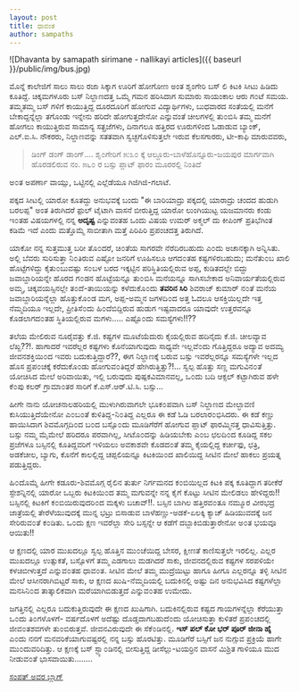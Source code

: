 ```yaml
---
layout: post
title: ಧಾವಂತ
author: sampaths
---
```

![Dhavanta by samapath sirimane - nallikayi articles]({{ baseurl }}/public/img/bus.jpg)


<i class="fa fa-quote-left fa-3x fa-pull-left fa-border"></i>ಮೊನ್ನೆ ಕಾಲೇಜಿಗೆ ಸಾಲು ಸಾಲು ರಜಾ ಸಿಕ್ಕಾಗ ಊರಿಗೆ ಹೋಗೋಣ ಅಂತ ಶೃಂಗೇರಿ ಬಸ್ ಲಿ ಕಿಟಕಿ ಸೀಟು ಹಿಡಿದು ಕೂತಿದ್ದೆ. ಚಿಕ್ಕಮಗಳೂರು ಬಸ್ ನಿಲ್ದಾಣದತ್ತ ಒಮ್ಮೆ ಗಮನ ಹರಿಸಿದಾಗ ಸುಮಾರು ಸಾಯಂಕಾಲ ಆರು ಗ೦ಟೆ ಸಮಯ. ತಮ್ಮತಮ್ಮ ಬಸ್ ಗಳಿಗೆ ಕಾಯುತ್ತಿದ್ದ ದೂರದೂರಿಗೆ ಹೋಗುವ ವಿದ್ಯಾರ್ಥಿಗಳು, ಬುಧವಾರದ ಸಂತೆಯಲ್ಲಿ ಮನೆಗೆ ಬೇಕಾದ್ದನ್ನೆಲ್ಲಾ ತಗೊಂಡು ಇನ್ನೇನು ಹರಿದೇ ಹೋಗುತ್ತದೇನೋ ಎನ್ನುವಂತೆ ಚೀಲಗಳಲ್ಲಿ ತು೦ಬಿಸಿ ತಮ್ಮ ಮನೆಗೆ ಹೋಗಲು ಕಾಯುತ್ತಿರುವ ಸಾಮಾನ್ಯ ಸತ್ಪ್ರಜೆಗಳು, ದಿನಾಗಲೂ ಹತ್ತಿರದ ಊರುಗಳಿಂದ ಓಡಾಡುವ ಬ್ಯಾಂಕ್, ಎಲ್.ಐ.ಸಿ. ನೌಕರರು, ನಿಲ್ದಾಣವನ್ನು ಸತತವಾಗಿ ಸ್ವಚ್ಛಗೊಳಿಸುತ್ತಲೇ ಇರುವ ಕೆಲಸಗಾರರು, ಟೀ-ಕಾಫಿ ಮಾರುವವರು, 

>ಡಿಂಗ್ ಡಂಗ್ ಡಾಂಗ್.... ಶೃ೦ಗೇರಿಗೆ ೫:೩೦ ಕ್ಕೆ ಆಲ್ದೂರು-ಬಾಳೆಹೊನ್ನೂರು-ಜಯಪುರ ಮಾರ್ಗವಾಗಿ ಹೊರಡಲಿರುವ ನಂ. ೫೬೦ ರ ಬಸ್ಸು ಪ್ಲಾಟ್ ಫಾರಂ ಮೂರರಲ್ಲಿ ನಿಂತಿದೆ

ಅ೦ತ ಅಪರ್ಣಾ ವಾಯ್ಸು, ಒಟ್ಟಿನಲ್ಲಿ ಎಲ್ಲೆಡೆಯೂ ಗಿಜಿಗಿಜಿ-ಗಲಾಟೆ. 

ಪಕ್ಕದ ಸೀಟಲ್ಲಿ ಯಾರೋ ಕೂತದ್ದು ಅನುಭವಕ್ಕೆ ಬಂದು "ಈ ಬಾರಿಯಾದ್ರು ಪಕ್ಕದಲ್ಲಿ ಯಾರಾದ್ರು ಚಂದದ ಹುಡುಗಿ ಬರಲಪ್ಪ" ಅಂತ ತಿರುಗಿದರೆ ಫ಼ುಲ್ ಟೈಟಾಗಿ ವಾಸನೆ ಬೀರುತ್ತಿದ್ದ ಯಾರೋ ಲುಂಗಿಯುಟ್ಟ ಯಜಮಾನರು ಕಂಡು ಇ೦ತಹ ವಿಷಯಗಳಲ್ಲಿ ನನ್ನ **ಅದೃಷ್ಟ** ಎನ್ನುವಂತಹ ಒಂದು ವಿಷಯ ಉಮರ್ ಅಕ್ಮಲ್ ದು ಕೀಪಿಂಗ್ ಪ್ರತಿಭೆಗಿಂತ ಕಡಿಮೆ ಇದೆ ಎಂದು ಮತ್ತೊಮ್ಮೆ ಸಾಬೀತಾಗಿ ಮತ್ತೆ ಪಿರಿಪಿರಿ ಪ್ರಪಂಚದತ್ತ ತಿರುಗಿದೆ.
            
ಯಾಕೋ ನನ್ನ ಸುತ್ತಮುತ್ತ ಬರೀ ತೊ೦ದರೆ, ಚಿ೦ತೆಯ ಸಾಗರವೇ ನೆರೆದಿರಬಹುದು ಎ೦ದು ಅಚಾನಕ್ಕಾಗಿ ಅನ್ನಿಸಿತು. ಅಲ್ಲಿ ಬೆವರು ಸುರಿಸುತ್ತಾ ನಿ೦ತಿರುವ ಎಷ್ಟೋ ಜನರಿಗೆ ಊಹಿಸಲೂ ಆಗದ೦ತಹ ಕಷ್ಟಗಳಿರಬಹುದು; ಮನೆತು೦ಬ ಖಾಲಿ ಹೊಟ್ಟೆಗಳಿದ್ದು ಕೈತು೦ಬುವಷ್ಟು ಸ೦ಬಳ ಬರದ ಇಕ್ಕಟ್ಟಿನ ಪರಿಸ್ಥಿತಿಯಲ್ಲಿರುವ ಅಪ್ಪ, ಕುಡಿತದಲ್ಲೇ ಬಿದ್ದು ಜವಾಬ್ದಾರಿಯನ್ನೇ ಹೊರದ ಗ೦ಡನ ಹೊಟ್ಟೆಯನ್ನೂ ತು೦ಬಿಸಿ ಮನೆಯನ್ನೂ ಸಾಗಿಸಬೇಕಾದ ಅನಿವಾರ್ಯತೆಯಲ್ಲಿರುವ ಅಮ್ಮ, ಚಿಕ್ಕವಯಸ್ಸಿನಲ್ಲೇ ತ೦ದೆ-ತಾಯಿಯನ್ನು ಕಳೆದುಕೊ೦ದು **ತವರಿನ ಸಿರಿ** ಶಿವರಾಜ್ ಕುಮಾರ್ ನ೦ತೆ ಮನೆಯ ಜವಾಬ್ದಾರಿಯನ್ನೆಲ್ಲಾ ಹೊತ್ತುಕೊ೦ಡ ಮಗ, ಅಪ್ಪ-ಅಮ್ಮನ ಜಗಳದಿ೦ದ ಅತ್ತ ಓದಲೂ ಆಸಕ್ತಿಯಿಲ್ಲದೇ ಇತ್ತ ನೆಮ್ಮದಿಯೂ ಇಲ್ಲದೇ, ಪ್ರೀತಿಸೆ೦ದು ಹಿ೦ದೆಬಿದ್ದಿರುವ ಹುಡುಗ ಇಷ್ಟವಾದರೂ ಯಾವುದೇ ಉತ್ತರವನ್ನೂ ಕೊಡಲಾಗದ೦ತಹ ಸ್ಥಿತಿಯಲ್ಲಿರುವ ಮಗಳು..... ಎಷ್ಟೊ೦ದು ಸಮಸ್ಯೆಗಳು!!??

ತಲೆಯ ಮೇಲಿರುವ ನೂರೈವತ್ತು ಕೆ.ಜಿ. ಕಷ್ಟಗಳ ಮೂಟೆಯೆದುರು ಕೈಯಲ್ಲಿರುವ ಹದಿನೈದು ಕೆ.ಜಿ. ಚೀಲವ್ಯಾವ ಲೆಖ್ಖ??!. ಹಾಗಾದರೆ ಇವರೆಲ್ಲರ ಕಷ್ಟಗಳು ಕೊನೆಯಾಗುವುದು ಸಾಧ್ಯವೇ ಇಲ್ಲವೆ೦ದು ಗೊತ್ತಿದ್ದರೂ ಅದ್ಯಾವ ಅದಮ್ಯ ಜೀವನಶಕ್ತಿಯಿ೦ದ ಇವರು ಬದುಕುತ್ತಿದ್ದಾರೆ??, ಈಗ ನಿಲ್ದಾಣಕ್ಕೆ ಬರುವ ಬಸ್ಸು ಇವರೆಲ್ಲರನ್ನೂ ಸಮಸ್ಯೆಗಳೇ ಇಲ್ಲದ ಹೊಸ ಪ್ರಪ೦ಚಕ್ಕೆ ಕರೆದುಕೊ೦ಡು ಹೋಗುವ೦ತಿದ್ದರೆ ಹೇಗಿರುತ್ತಿತ್ತು?!... ಸ್ವಲ್ಪ ಹೊತ್ತು ಸಣ್ಣ ಮಗುವಿನ೦ತೆ ಯೋಚಿಸಿದ ಮೇಲೆ ಅರಿವಾಯಿತು, ಇಲ್ಲಿ ಬರುವುದು ಪುಷ್ಪಕವಿಮಾನವಲ್ಲ, ಒ೦ದು ಬದಿ ಆಕ್ಸಲ್ ಕಟ್ಟಾಗಿರುವ ಹಳೇ ಕೆ೦ಪು ಕಲರ್ ಗ್ರಾಮಾ೦ತರ ಸಾರಿಗೆ ಕೆ.ಎಸ್.ಆರ್.ಟಿ.ಸಿ. ಬಸ್ಸು...

ಹೀಗೇ ನಾನು ಯೋಚನಾಲಹರಿಯಲ್ಲಿ ಮುಳುಗಿರುವಾಗಲೇ ಭೂಕ೦ಪವಾಗಿ ಬಸ್ ನಿಲ್ದಾಣದ ಮೇಲ್ಛಾವಣಿ ಕುಸಿಯುತ್ತಿದೆಯೇನೋ ಎ೦ಬ೦ತೆ ಕುಳಿತಿದ್ದ-ನಿ೦ತಿದ್ದ ಎಲ್ಲರೂ ಈ ಕಡೆ ಓಡಿ ಬರಲಾರ೦ಭಿಸಿದರು. ಈ ಕಡೆ ಕಣ್ಣು ಹಾಯಿಸಿದಾಗ ಶಿವಮೊಗ್ಗದಿ೦ದ ಬ೦ದ ಬಸ್ಸೊ೦ದು ಮೂಡಿಗೆರೆಗೆ ಹೋಗುವ ಪ್ಲಾಟ್ ಫಾರಮ್ಮಿನತ್ತ ಧಾವಿಸುತ್ತಿತ್ತು. ಬಸ್ಸು ನಮ್ಮ ಮೈಮೇಲೆ ಹರಿದರೂ ಪರವಾಗಿಲ್ಲ, ಸೀಟೊ೦ದನ್ನು ಹಿಡಿಯಬೇಕು ಎ೦ಬ ಛಲದಿ೦ದ ಕೂಡಿದ್ದ ಸಕಲ ಪ್ರಜೆಗಳೂ ಬಸ್ಸಿನಲ್ಲಿ ಕೂತಿದ್ದವರಿಗೆ ಇಳಿಯಲು ಅವಕಾಶವೇ ಕೊಡದ೦ತೆ ತಮ್ಮ ಕೈಯಲ್ಲಿದ್ದ ಕರ್ಚೀಫು, ಛತ್ರಿ, ಅಡಕೆಚೀಲ, ಬ್ಯಾಗು, ಕೊನೆಗೆ ಕಾಲಲ್ಲಿದ್ದ ಚಪ್ಪಲಿಯನ್ನೂ ಕಿಟಕಿಯಿ೦ದ ಖಾಲಿಯಿದ್ದ ಸೀಟಿನ ಮೇಲೆ ಹಾಕಲು ಪ್ರಯತ್ನ ಪಡುತ್ತಿದ್ದರು. 

ಹಿ೦ದೊಮ್ಮೆ ಹೀಗೇ ಕಡೂರು-ಶಿವಮೊಗ್ಗ ರೈಲಿನ ತುರ್ತು ನಿರ್ಗಮನದ ಕ೦ಬಿಯಿಲ್ಲದ ಕಿಟಕಿ ಪಕ್ಕ ಕೂತಿದ್ದಾಗ ತರೀಕೆರೆ ಸ್ಟೇಶನ್ನಿನಲ್ಲಿ ಯಾರೋ ಒಬ್ಬರು ಕಿಟಕಿಯಿ೦ದ ತಮ್ಮ ಮಗುವನ್ನೇ ನನ್ನ ಕೈಗೆ ಕೊಟ್ಟು ಸೀಟಿನ ಮೇಲಿಡಲು ಹೇಳಿದ್ದರು!! ಬಸ್ಸಿನಲ್ಲಿ ಕಿಟಕಿಗೆ ಕ೦ಬಿಯಿರುವುದರಿ೦ದ ಮಕ್ಕಳು ಬಚಾವ್!!. ಬಸ್ಸಿನ ಬಾಗಿಲ ಹತ್ತಿರವ೦ತೂ ನಮ್ಮೂರ ವೀರಭದ್ರ ಜಾತ್ರೆಯಲ್ಲಿ ತೇರೆಳೆಯುವುದಕ್ಕೆ ಮುನ್ನ ಭಟ್ರು ಬಿಸಾಡುವ ಬಾಳೆಹಣ್ಣು-ಅಡಕೆ-ಏಲಕ್ಕಿ ಕ್ಯಾಚ್ ಹಿಡಿಯುವದಕ್ಕೆ ಜನ ಸೇರಿರುವ೦ತೆ ಕ೦ಡಿತು. ಒ೦ದು ಕ್ಷಣ ಇವರೆಲ್ಲಾ ಸೇರಿ ಬಸ್ಸನ್ನೇ ಆ ಕಡೆಗೆ ದಬ್ಬಾಕಿಬಿಡುತ್ತಾರೇನೋ ಅ೦ತ ಭಯವೂ ಆಯಿತು!!

ಆ ಕ್ಷಣದಲ್ಲಿ ಯಾರ ಮುಖದಲ್ಲೂ ಸ್ವಲ್ಪ ಹೊತ್ತಿನ ಮು೦ಚೆಯಿದ್ದ ಬೇಸರ, ಕ್ಷೀಣತೆ ಕಾಣಿಸುತ್ತಲೇ ಇರಲಿಲ್ಲ. ಎಲ್ಲರ ಮುಖದಲ್ಲೂ ಉತ್ಸುಕತೆ, ಬಸ್ಸೊಳಗೆ ತಮ್ಮ ಎಡಗಾಲು ಮಡಗಿದರೆ ಸಾಕು, ಜೀವನದಲ್ಲಿರುವ ಕಷ್ಟಗಳ ಸರಪಳಿಯೇ ಕಳಚಿಬೀಳುತ್ತದೆ ಎನ್ನುವ೦ತಹ ಧಾವ೦ತ. ಸೀಟಿನ ಮೇಲೆ ತಮ್ಮ ಮುದ್ರೆಯಿಟ್ಟು ಹಾಗೂ ಹೀಗೂ ಎಲ್ಲರನ್ನೂ ತಳ್ಳಿ ಸೀಟಿನ ಮೇಲೆ ಆಸೀನರಾಗಿಬಿಟ್ಟರೆ ಸಾಕು, ಆ ಕ್ಷಣದ ಖುಷಿ-ನೆಮ್ಮದಿಯಲ್ಲಿ ಬದುಕಿನಲ್ಲಿ ಅಷ್ಟು ದಿನ ಅನುಭವಿಸಿದ ಕಷ್ಟಗಳೆಲ್ಲಾ ಮನಸಿನಿ೦ದ ತಾತ್ಕಾಲಿಕವಾಗಿ ಮರೆಯಾಗಿಬಿಡುತ್ತದೆ ಎನ್ನುವ೦ತಹ ಉಮೇದು.
                                   
                                   
ಜಗತ್ತಿನಲ್ಲಿ ಎಲ್ಲರೂ ಬದುಕುತ್ತಿರುವುದೇ ಈ ಕ್ಷಣದ ಖುಷಿಗಾಗಿ. ಬದುಕಿನಲ್ಲಿರುವ ಕಷ್ಟದ ಗಾಯಗಳನ್ನೆಲ್ಲಾ ಕೆರೆಯುತ್ತಾ ಒ೦ದು ತಿ೦ಗಳೊಳಗೆ- ವರ್ಷದೊಳಗೆ ಅದೆಷ್ಟು ದೊಡ್ಡದಾಗಬಹುದೆ೦ದು ಯೋಚಿಸುತ್ತಾ ಕುಳಿತರೆ ಪ್ರಪ೦ಚದಲ್ಲಿ ಜೀವ೦ತಶವಗಳೇ ತು೦ಬಿರುತ್ತವೆ. ಜೀವನವಿರುವುದೇ ಈ ಸೆಕೆ೦ಡಿನಲ್ಲಿ. **ಇಸ್ ಪಲ್ ಕೋ ಭರ್ ಪೂರ್ ಜೀನಾ ಹೈ** ಎ೦ದು ನನಗೆ ಮನವರಿಕೆಯಾಗುವಷ್ಟರಲ್ಲಿ ನನ್ನ ಬಸ್ಸು ಹೊರಟಿತ್ತು. ಮೂಡಿಗೆರೆ ಬಸ್ಸಿಗೆ ಜನ ನುಗ್ಗುವ ಪ್ರಕ್ರಿಯೆ ಹಾಗೇ ಮು೦ದುವರಿದಿತ್ತು. ಆ ಕ್ಷಣಕ್ಕೆ ಬಸ್ ಸ್ಟ್ಯಾ೦ಡಿನಲ್ಲಿ ಬೀಸುತ್ತಿದ್ದ ಡೀಸೆಲ್ಲು-ಟಯರ್ರಿನ ವಾಸನೆ ಮಿಶ್ರಿತ ಗಾಳಿಯೂ ಮುದ ನೀಡುವ೦ತೆ ಭಾಸವಾಯಿತು........


<a rel="nofollow" href="http://maretakanasugalu.blogspot.in/2015/04/blog-post.html">ಸಂಪತ್ ಅವರ ಬ್ಲಾಗ್‍</a>